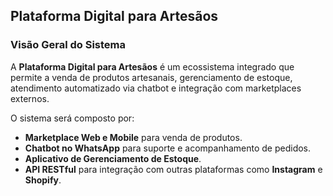 ## Plataforma Digital para Artesãos

### Visão Geral do Sistema

A **Plataforma Digital para Artesãos** é um ecossistema integrado que permite a venda de produtos artesanais, gerenciamento de estoque, atendimento automatizado via chatbot e integração com marketplaces externos.  

O sistema será composto por:  

- **Marketplace Web e Mobile** para venda de produtos.  
- **Chatbot no WhatsApp** para suporte e acompanhamento de pedidos.  
- **Aplicativo de Gerenciamento de Estoque**.  
- **API RESTful** para integração com outras plataformas como **Instagram** e **Shopify**.  
